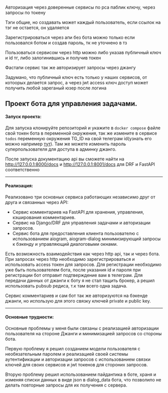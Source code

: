 Авторизация через доверенные сервисы по рса паблик ключу,
через запросы по токену

Тэги общие, но создавать может каждый пользователь,
если ссылок на тэг не остается, он удаляется

Зарегистрироваться через апи без бота можно только если
пользовался ботом и создав пароль, тк не уточнено в тз

Пользоваться сервисом через http можно либо указав
публичный ключ и id тг, либо залогинившись и получив токен

Фастапи сервис так же авторизирует запросы через джангу

Задумано, что публичный ключ есть только у наших сервисов,
от котоорых делается запрос, а через jwt access ключ доступ
может получить любой зареганый юзер после логина


## Проект бота для управления задачами.


#### Запуск проекта:
Для запуска клонируйте репозиторий и укажите в `docker compose` файле свой токен бота в переменной окружения,
так же измените в сервисе `todos` переменную окружения TG_ID на свой телеграм id(узнать его можно например [тут](https://t.me/getmyid_bot)).
Там же можете изменить пароль суперпользователя для доступа в админку джанго.

После запуска документацию api вы сможете найти на http://127.0.0.1:8000/docs и http://127.0.0.1:8001/docs 
для DRF и FastAPI соответственно

---

#### Реализация:

Реализовано три основных сервиса работающих независимо друг от друга и связанных через API:
- Сервис комментариев на FastAPI для хранения, управления, кэширования комментариев.
- Сервис на Django/DRF для управления задачами и авторизации запросов.
- Сервис бота для предоставления клиента пользователю с использованием aiogram, aiogram-dialog минимизирующий запросы к бэкенду и управляющий диалоговыми окнами.

Есть возможность взаимодействия как через http api, так и через бота.
При запросах через http необходимо зарегистрироваться и использовать access токен для запросов.
Для регистрации необходимо уже быть пользователем бота,
после указания id и пароля при регистрации бот отправит подтверждение вам в телеграм.
Для передачи данных от джанги к боту я не стал тащить брокер, а решил использовать pubsub редиса, т.к там всего одна задача.

Сервис комментариев и сам бот так же авторизуются на бэкенде джанги, но использую для этого связку ключей private и public key.

---

#### Основные трудности:

Основные проблемы у меня были связаны с реализацией авторизации пользователя на стороне Джанги и минимизацией запросов со стороны бота.

Первую проблему я решил созданием модели пользователя с необязательным паролем и реализацией своей системы аутентификации и авторизации запросов с использованием связки ключей для своих сервисов и jwt токенов для стороних запросов.

Вторую проблему решил использованием пайдантика в боте, храня и изменяя списки данных в виде json в dialog_data бота, что позволило не делать повторные запросы для их получения с сервера.
